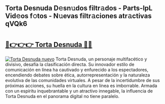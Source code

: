 ## Torta Desnuda D𝚎sn𝚞dos filtr𝚊dos - Parts-lpL Vid𝚎os f𝚘tos - N𝚞evas filtr𝚊ciones atr𝚊ctivas qVQk6

# <h2><a href="http://mbdjb7y.tromn.icu/?c=Torta+Desnuda">🔗👉👉👉 Torta Desnuda 🔗🔗</a></h2>

[![Torta Desnuda nuevo](https://i.imgur.com/pEAQMta.gif)](http://mbdjb7y.tromn.icu/?c=Torta+Desnuda)
Torta Desnuda, un personaje multifacético y divisivo, desafía la clasificación directa. Su innovador estilo de comunicación en línea ha cautivado y enfurecido a los espectadores, encendiendo debates sobre ética, autorrepresentación y la naturaleza evolutiva de las comunidades virtuales. A pesar de la incertidumbre de sus próximas acciones, su huella en la cultura en línea es imborrable. Armada con un espíritu inquebrantable y un atractivo innegable, la influencia de Torta Desnuda en el panorama digital no tiene paralelo.

